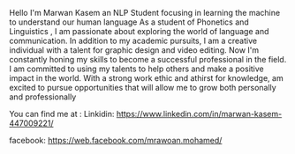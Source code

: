 
Hello I'm Marwan Kasem an NLP Student focusing in learning the machine to understand our human language As a student of Phonetics and Linguistics , 
I am passionate about exploring the world of language and communication. 
In addition to my academic pursuits, I am a creative individual with a talent for graphic design and video editing. 
Now I'm constantly honing my skills to become a successful professional in the field. 
I am committed to using my talents to help others and make a positive impact in the world. With a strong work ethic and athirst for knowledge, 
am excited to pursue opportunities that will allow me to grow both personally and professionally

You can find me at : 
Linkidin: https://www.linkedin.com/in/marwan-kasem-447009221/

facebook: https://web.facebook.com/mrawoan.mohamed/ 
